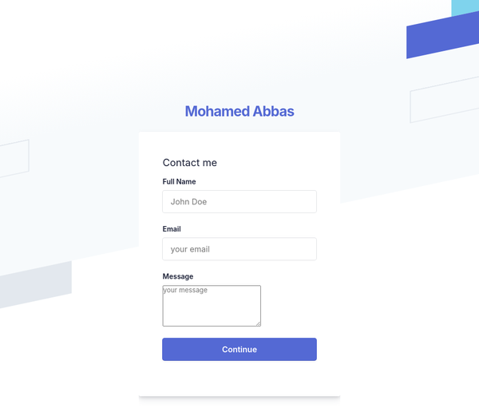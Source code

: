 https://codepen.io/stack-findover/pen/OJRvPQv

<style>
* {
  padding: 0;
  margin: 0;
  color: #1a1f36;
  box-sizing: border-box;
  word-wrap: break-word;
  font-family: -apple-system,BlinkMacSystemFont,Segoe UI,Roboto,Helvetica Neue,Ubuntu,sans-serif;
}
body {
    min-height: 100%;
    background-color: #ffffff;
}
h1 {
    letter-spacing: -1px;
}
a {
  color: #5469d4;
  text-decoration: unset;
}
.login-root {
    background: #fff;
    display: flex;
    width: 100%;
    min-height: 100vh;
    overflow: hidden;
}
.loginbackground {
    min-height: 692px;
    position: fixed;
    bottom: 0;
    left: 0;
    right: 0;
    top: 0;
    z-index: 0;
    overflow: hidden;
}
.flex-flex {
    display: flex;
}
.align-center {
  align-items: center; 
}
.center-center {
  align-items: center;
  justify-content: center;
}
.box-root {
    box-sizing: border-box;
}
.flex-direction--column {
    -ms-flex-direction: column;
    flex-direction: column;
}
.loginbackground-gridContainer {
    display: -ms-grid;
    display: grid;
    -ms-grid-columns: [start] 1fr [left-gutter] (86.6px)[16] [left-gutter] 1fr [end];
    grid-template-columns: [start] 1fr [left-gutter] repeat(16,86.6px) [left-gutter] 1fr [end];
    -ms-grid-rows: [top] 1fr [top-gutter] (64px)[8] [bottom-gutter] 1fr [bottom];
    grid-template-rows: [top] 1fr [top-gutter] repeat(8,64px) [bottom-gutter] 1fr [bottom];
    justify-content: center;
    margin: 0 -2%;
    transform: rotate(-12deg) skew(-12deg);
}
.box-divider--light-all-2 {
    box-shadow: inset 0 0 0 2px #e3e8ee;
}
.box-background--blue {
    background-color: #5469d4;
}
.box-background--white {
  background-color: #ffffff; 
}
.box-background--blue800 {
    background-color: #212d63;
}
.box-background--gray100 {
    background-color: #e3e8ee;
}
.box-background--cyan200 {
    background-color: #7fd3ed;
}
.padding-top--64 {
  padding-top: 64px;
}
.padding-top--24 {
  padding-top: 24px;
}
.padding-top--48 {
  padding-top: 48px;
}
.padding-bottom--24 {
  padding-bottom: 24px;
}
.padding-horizontal--48 {
  padding: 48px;
}
.padding-bottom--15 {
  padding-bottom: 15px;
}


.flex-justifyContent--center {
  -ms-flex-pack: center;
  justify-content: center;
}

.formbg {
    margin: 0px auto;
    width: 100%;
    max-width: 448px;
    background: white;
    border-radius: 4px;
    box-shadow: rgba(60, 66, 87, 0.12) 0px 7px 14px 0px, rgba(0, 0, 0, 0.12) 0px 3px 6px 0px;
}
span {
    display: block;
    font-size: 20px;
    line-height: 28px;
    color: #1a1f36;
}
label {
    margin-bottom: 10px;
}
.reset-pass a,label {
    font-size: 14px;
    font-weight: 600;
    display: block;
}
.reset-pass > a {
    text-align: right;
    margin-bottom: 10px;
}
.grid--50-50 {
    display: grid;
    grid-template-columns: 50% 50%;
    align-items: center;
}

.field input {
    font-size: 16px;
    line-height: 28px;
    padding: 8px 16px;
    width: 100%;
    min-height: 44px;
    border: unset;
    border-radius: 4px;
    outline-color: rgb(84 105 212 / 0.5);
    background-color: rgb(255, 255, 255);
    box-shadow: rgba(0, 0, 0, 0) 0px 0px 0px 0px, 
                rgba(0, 0, 0, 0) 0px 0px 0px 0px, 
                rgba(0, 0, 0, 0) 0px 0px 0px 0px, 
                rgba(60, 66, 87, 0.16) 0px 0px 0px 1px, 
                rgba(0, 0, 0, 0) 0px 0px 0px 0px, 
                rgba(0, 0, 0, 0) 0px 0px 0px 0px, 
                rgba(0, 0, 0, 0) 0px 0px 0px 0px;
}

.field-textarea input {
    font-size: 16px;
    line-height: 28px;
    padding: 8px 16px;
    width: 100%;
    min-height: 200px;
    border: unset;
    border-radius: 4px;
    outline-color: rgb(84 105 212 / 0.5);
    background-color: rgb(255, 255, 255);
    box-shadow: rgba(0, 0, 0, 0) 0px 0px 0px 0px, 
                rgba(0, 0, 0, 0) 0px 0px 0px 0px, 
                rgba(0, 0, 0, 0) 0px 0px 0px 0px, 
                rgba(60, 66, 87, 0.16) 0px 0px 0px 1px, 
                rgba(0, 0, 0, 0) 0px 0px 0px 0px, 
                rgba(0, 0, 0, 0) 0px 0px 0px 0px, 
                rgba(0, 0, 0, 0) 0px 0px 0px 0px;
}

input[type="submit"] {
    background-color: rgb(84, 105, 212);
    box-shadow: rgba(0, 0, 0, 0) 0px 0px 0px 0px, 
                rgba(0, 0, 0, 0) 0px 0px 0px 0px, 
                rgba(0, 0, 0, 0.12) 0px 1px 1px 0px, 
                rgb(84, 105, 212) 0px 0px 0px 1px, 
                rgba(0, 0, 0, 0) 0px 0px 0px 0px, 
                rgba(0, 0, 0, 0) 0px 0px 0px 0px, 
                rgba(60, 66, 87, 0.08) 0px 2px 5px 0px;
    color: #fff;
    font-weight: 600;
    cursor: pointer;
}
.field-checkbox input {
    width: 20px;
    height: 15px;
    margin-right: 5px; 
    box-shadow: unset;
    min-height: unset;
}
.field-checkbox label {
    display: flex;
    align-items: center;
    margin: 0;
}
a.ssolink {
    display: block;
    text-align: center;
    font-weight: 600;
}
.footer-link span {
    font-size: 14px;
    text-align: center;
}
.listing a {
    color: #697386;
    font-weight: 600;
    margin: 0 10px;
}

.animationRightLeft {
  animation: animationRightLeft 2s ease-in-out infinite;
}
.animationLeftRight {
  animation: animationLeftRight 2s ease-in-out infinite;
}
.tans3s {
  animation: animationLeftRight 3s ease-in-out infinite;
}
.tans4s {
  animation: animationLeftRight 4s ease-in-out infinite;
}

@keyframes animationLeftRight {
  0% {
    transform: translateX(0px);
  }
  50% {
    transform: translateX(1000px);
  }
  100% {
    transform: translateX(0px);
  }
} 

@keyframes animationRightLeft {
  0% {
    transform: translateX(0px);
  }
  50% {
    transform: translateX(-1000px);
  }
  100% {
    transform: translateX(0px);
  }
} 

</style>



<div class="login-root">
    <div class="box-root flex-flex flex-direction--column" style="min-height: 100vh;flex-grow: 1;">
      <div class="loginbackground box-background--white padding-top--64">
        <div class="loginbackground-gridContainer">
          <div class="box-root flex-flex" style="grid-area: top / start / 8 / end;">
            <div class="box-root" style="background-image: linear-gradient(white 0%, rgb(247, 250, 252) 33%); flex-grow: 1;">
            </div>
          </div>
          <div class="box-root flex-flex" style="grid-area: 4 / 2 / auto / 5;">
            <div class="box-root box-divider--light-all-2 animationLeftRight tans3s" style="flex-grow: 1;"></div>
          </div>
          <div class="box-root flex-flex" style="grid-area: 6 / start / auto / 2;">
            <div class="box-root box-background--blue800" style="flex-grow: 1;"></div>
          </div>
          <div class="box-root flex-flex" style="grid-area: 7 / start / auto / 4;">
            <div class="box-root box-background--blue animationLeftRight" style="flex-grow: 1;"></div>
          </div>
          <div class="box-root flex-flex" style="grid-area: 8 / 4 / auto / 6;">
            <div class="box-root box-background--gray100 animationLeftRight tans3s" style="flex-grow: 1;"></div>
          </div>
          <div class="box-root flex-flex" style="grid-area: 2 / 15 / auto / end;">
            <div class="box-root box-background--cyan200 animationRightLeft tans4s" style="flex-grow: 1;"></div>
          </div>
          <div class="box-root flex-flex" style="grid-area: 3 / 14 / auto / end;">
            <div class="box-root box-background--blue animationRightLeft" style="flex-grow: 1;"></div>
          </div>
          <div class="box-root flex-flex" style="grid-area: 4 / 17 / auto / 20;">
            <div class="box-root box-background--gray100 animationRightLeft tans4s" style="flex-grow: 1;"></div>
          </div>
          <div class="box-root flex-flex" style="grid-area: 5 / 14 / auto / 17;">
            <div class="box-root box-divider--light-all-2 animationRightLeft tans3s" style="flex-grow: 1;"></div>
          </div>
        </div>
      </div>
      <div class="box-root padding-top--24 flex-flex flex-direction--column" style="flex-grow: 1; z-index: 9;">
        <div class="box-root padding-top--48 padding-bottom--24 flex-flex flex-justifyContent--center">
          <h1><a href="https://www.linkedin.com/in/mohabbas/" rel="dofollow">Mohamed Abbas</a></h1>
        </div>
        <div class="formbg-outer">
          <div class="formbg">
            <div class="formbg-inner padding-horizontal--48">
              <span class="padding-bottom--15">Contact me</span>
               <form  id="fs-frm" name="simple-contact-form" accept-charset="utf-8" action="https://formspree.io/f/mnqlleyl" method="post">
                 <div class="field padding-bottom--24">
                  <label for="email">Full Name</label>
                  <input type="text" name="name" placeholder="John Doe" required="">
                </div>
                <div class="field padding-bottom--24">
                  <label for="email">Email</label>
                  <input type="email" name="email" placeholder="your email" required="">
                </div>
                <div class="field field-textarea padding-bottom--24">
                  <label for="message">Message</label>
                  <textarea  type="input" rows="5" name="message" placeholder="your message" required=""></textarea>
                </div>
                <div class="field padding-bottom--24">
                  <input type="submit" name="submit" value="Continue">
                </div>
              </form>
            </div>
          </div>
        </div>
      </div>
    </div>
  </div>

<div class="login-root">
  <form  id="fs-frm" name="simple-contact-form" accept-charset="utf-8" action="https://formspree.io/f/mnqlleyl" method="post">
  <fieldset id="fs-frm-inputs">
    <label for="full-name">Full Name</label>
    <input type="text" name="name" id="full-name" placeholder="First and Last" required="">
    <label for="email-address">Email Address</label>
    <input type="email" name="_replyto" id="email-address" placeholder="email@domain.tld" required="">
    <label for="message">Message</label>
    <textarea rows="5" name="message" id="message" placeholder="Aenean lacinia bibendum nulla sed consectetur. Vivamus sagittis lacus vel augue laoreet rutrum faucibus dolor auctor. Donec ullamcorper nulla non metus auctor fringilla nullam quis risus." required=""></textarea>
    <input type="hidden" name="_subject" id="email-subject" value="Contact Form Submission">
  </fieldset>
  <input type="submit" value="Submit">
</form>
</div>

